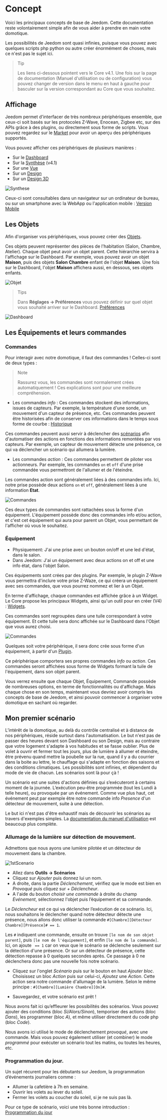 # Concept

Voici les principaux concepts de base de Jeedom. Cette documentation reste volontairement simple afin de vous aider à prendre en main votre domotique.

Les possibilités de Jeedom sont quasi infinies, puisque vous pouvez avec quelques scripts php python ou autre créer énormément de choses, mais ce n'est pas le sujet ici.

> Tip
>
> Les liens ci-dessous pointent vers le Core v4.1. Une fois sur la page de documentation (Manuel d'utilisation ou de configuration) vous pouvez changer de version dans le menu en haut à gauche pour basculer sur la version correspondant au Core que vous souhaitez.

## Affichage

Jeedom permet d'interfacer de très nombreux périphériques ensemble, que ceux-ci soit basés sur les protocoles Z-Wave, Enocean, Zigbee etc, sur des APIs grâce à des plugins, ou directement sous forme de scripts. Vous pouvez regardez sur le [Market](https://market.jeedom.com/) pour avoir un aperçu des périphériques supportés.

Vous pouvez afficher ces périphériques de plusieurs manières :

- Sur le [Dashboard](/fr_FR/core/4.1/dashboard)
- Sur la [Synthèse](/fr_FR/core/4.1/overview) (v4.1)
- Sur une [Vue](/fr_FR/core/4.1/view)
- Sur un [Design](/fr_FR/core/4.1/design)
- Sur un [Design 3D](/fr_FR/core/4.1/design3d)

![Synthese](images/concept-synthese.jpg)

Ceux-ci sont consultables dans un navigateur sur un ordinateur de bureau, ou sur un smartphone avec la WebApp ou l'application mobile : [Version Mobile](/fr_FR/mobile/index")

## Les Objets

Afin d'organiser vos périphériques, vous pouvez créer des [Objets](/fr_FR/core/4.1/object).

Ces objets peuvent représenter des pièces de l'habitation (Salon, Chambre, Atelier). Chaque objet peut avoir un objet parent. Cette hiérarchie servira à l'affichage sur le Dashboard. Par exemple, vous pouvez avoir un objet **Maison**, puis des objets **Salon** **Chambre** enfant de l'objet **Maison**. Une fois sur le Dashboard, l'objet **Maison** affichera aussi, en dessous, ses objets enfants.

![Objet](images/concept-objet.jpg)

> Tips
>
> Dans **Réglages → Préférences** vous pouvez définir sur quel objet vous souhaité arriver sur le Dashboard. [Préférences](/fr_FR/core/4.1/profils)

![Dashboard](images/concept-dashboard.jpg)

## Les Équipements et leurs commandes

### Commandes

Pour interagir avec notre domotique, il faut des commandes ! Celles-ci sont de deux types :

> Note
>
> Rassurez vous, les commandes sont normalement crées automatiquement ! Ces explications sont pour une meilleure compréhension.

- Les commandes *info* :
Ces commandes stockent des informations, issues de capteurs. Par exemple, la température d'une sonde, un mouvement d'un capteur de présence, etc.
Ces commandes peuvent être historisées afin de conserver ces informations dans le temps sous forme de courbe : [Historique](/fr_FR/core/4.1/history)

Ces commandes peuvent aussi servir à déclencher des [scénarios](/fr_FR/core/4.1/scenario) afin d'automatiser des actions en fonctions des informations remontées par vos capteurs. Par exemple, un capteur de mouvement détecte une présence, ce qui va déclencher un scénario qui allumera la lumière.

- Les commandes *action* :
Ces commandes permettent de piloter vos actionneurs. Par exemple, les commandes ``on`` et ``off`` d'une prise commandée vous permettront de l'allumer et de l'éteindre.

Les commandes action sont généralement liées à des commandes info. Ici, notre prise possède deux actions ``on`` et ``off``, généralement liées à une information **Etat**.

![Commandes](images/concept-commands.jpg)

Ces deux types de commandes sont rattachées sous la forme d'un équipement. L'équipement possède donc des commandes info et/ou action, et c'est cet équipement qui aura pour parent un Objet, vous permettant de l'afficher où vous le souhaitez.

### Équipement

- Physiquement: J'ai une prise avec un bouton on/off et une led d'état, dans le salon.
- Dans Jeedom: J'ai un équipement avec deux actions on et off et une info état, dans l'objet Salon.

Ces équipements sont crées par des plugins. Par exemple, le plugin Z-Wave vous permettra d'inclure votre prise Z-Waze, ce qui créera un équipement avec ses commandes, que vous pourrez nommez et lier à un Objet.

En terme d'affichage, chaque commandes est affichée grâce à un Widget. Le Core propose les principaux Widgets, ainsi qu'un outil pour en créer (V4) : [Widgets](/fr_FR/core/4.1/widgets).

Ces commandes sont regroupées dans une tuile correspondant à votre équipement. Et cette tuile sera donc affichée sur le Dashboard dans l'Objet que vous aurez choisi.

![Commandes](images/concept-equipment.jpg)

Quelques soit votre périphérique, il sera donc crée sous forme d'un équipement, à partir d'un [Plugin](/fr_FR/core/4.1/plugin).

Ce périphérique comportera ses propres commandes *info* ou *action*. Ces commandes seront affichées sous forme de Widgets formant la tuile de l'équipement, dans son objet parent.

Vous verrez ensuite que chaque Objet, Équipement, Commande possède de nombreuses options, en terme de fonctionnalités ou d'affichage. Mais chaque chose en son temps, maintenant vous devriez avoir compris les concepts de base de Jeedom, et ainsi pouvoir commencer à organiser votre domotique en sachant où regarder.

## Mon premier scénario

L’intérêt de la domotique, au delà du contrôle centralisé et à distance de nos périphériques, réside surtout dans l'automatisation. Le but n'est pas de passer des heures devant son Dashboard ou son Design, mais au contraire que votre logement s'adapte à vos habitudes et se fasse oublier. Plus de volet à ouvrir et fermer tout les jours, plus de lumière à allumer et éteindre, être prévenu quand mettre la poubelle sur la rue, quand il y a du courrier dans la boite au lettre, le chauffage qui s'adapte en fonction des saisons et des conditions climatiques. Les possibilités sont infinies, et dépendent du mode de vie de chacun. Les scénarios sont là pour çà !

Un scénario est une suites d'actions définies qui s’exécuteront à certains moment de la journée. L’exécution peu-être programmée (tout les Lundi à telle heure), ou provoquée par un événement. Comme vue plus haut, cet événement peut par exemple être notre commande info *Presence* d'un détecteur de mouvement, suite à une détection.

Le but ici n'est pas d'être exhaustif mais de découvrir les scénarios au travers d'exemples simples. La [documentation du manuel d'utilisation](/fr_FR/core/4.1/scenario) est beaucoup plus complète.


### Allumage de la lumière sur détection de mouvement.

Admettons que nous ayons une lumière pilotée et un détecteur de mouvement dans la chambre.

![1stScenario](images/1stScenario.gif)

- Allez dans **Outils → Scénarios**
- Cliquez sur *Ajouter* puis donnez lui un nom.
- A droite, dans la partie *Déclenchement*, vérifiez que le mode est bien en *Provoqué* puis cliquez sur *+ Déclencheur*.
- A l'aide du bouton *choisir une commande* à droite du champ *Evénement*, sélectionnez l'objet puis l’équipement et sa commande.

Le *Déclencheur* est ce qui va déclencher l’exécution de ce scénario. Ici, nous souhaitons le déclencher quand notre détecteur détecte une présence, nous allons donc utiliser la commande `#[Chambre][Détecteur Chambre][Présence]# == 1`.

Les `#` indiquent une commande, ensuite on trouve `[le nom de son objet parent]`, puis `[le nom de l'équipement]`, et enfin `[le nom de la commande]`. Ici, on ajoute ` == 1` car on veux que le scénario se déclenche seulement sur la détection d'une présence. Or sur un détecteur de présence, cette détection repasse à 0 quelques secondes après. Ce passage à 0 ne déclenchera donc pas une nouvelle fois notre scénario.

- Cliquez sur l'onglet *Scénario* puis sur le bouton en haut *Ajouter bloc*. Choisissez un bloc *Action* puis sur celui-ci, *Ajoutez* une *Action*. Cette action sera notre commande d'allumage de la lumière. Selon le même principe : `#[Chambre][Lumière Chambre][On]#`.

- Sauvegardez, et votre scénario est prêt !

Nous avons fait ici qu’effleurer les possibilités des scénarios. Vous pouvez ajouter des conditions (bloc *Si/Alors/Sinon*), temporiser des actions (bloc *Dans*), les programmer (bloc *A*), et même utiliser directement du code php (bloc *Code*).

Nous avons ici utilisé le mode de déclenchement *provoqué*, avec une commande. Mais vous pouvez également utiliser (et combiner) le mode *programmé* pour exécuter un scénario tout les matins, ou toutes les heures, etc.


### Programmation du jour.

Un sujet récurent pour les débutants sur Jeedom, la programmation d’événements journaliers comme :

- Allumer la cafetière à 7h en semaine.
- Ouvrir les volets au lever du soleil.
- Fermer les volets au coucher du soleil, si je ne suis pas là.

Pour ce type de scénario, voici une très bonne introduction : [Programmation du jour](https://kiboost.github.io/jeedom_docs/jeedomV4Tips/Tutos/ProgDuJour/fr_FR/)

